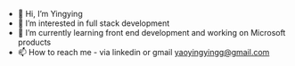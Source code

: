 - 👋 Hi, I’m Yingying
- 👀 I’m interested in full stack development 
- 🌱 I’m currently learning front end development and working on Microsoft products
- 📫 How to reach me - via linkedin or gmail yaoyingyingg@gmail.com

<!---
yingying96/yingying96 is a ✨ special ✨ repository because its `README.md` (this file) appears on your GitHub profile.
You can click the Preview link to take a look at your changes.
--->
